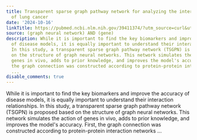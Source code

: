 ```yaml
---
title: Transparent sparse graph pathway network for analyzing the internal relationship
  of lung cancer
date: '2024-10-16'
linkTitle: https://pubmed.ncbi.nlm.nih.gov/39411374/?utm_source=curl&utm_medium=rss&utm_campaign=pubmed-2&utm_content=1x5bM_TNL8gjogAcnslpo2s2PbDe-61JVM2h9yowOYSiZ7Dkrt&fc=20220919211934&ff=20241017182614&v=2.18.0.post9+e462414
source: (graph neural network) AND (gene)
description: While it is important to find the key biomarkers and improve the accuracy
  of disease models, it is equally important to understand their interaction relationships.
  In this study, a transparent sparse graph pathway network (TSGPN) is proposed based
  on the structure of graph neural networks. This network simulates the action of
  genes in vivo, adds to prior knowledge, and improves the model's accuracy. First,
  the graph connection was constructed according to protein-protein interaction networks
  ...
disable_comments: true
---
```

While it is important to find the key biomarkers and improve the accuracy of disease models, it is equally important to understand their interaction relationships. In this study, a transparent sparse graph pathway network (TSGPN) is proposed based on the structure of graph neural networks. This network simulates the action of genes in vivo, adds to prior knowledge, and improves the model's accuracy. First, the graph connection was constructed according to protein-protein interaction networks ...